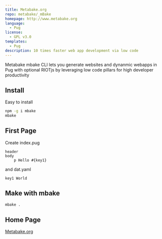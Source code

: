 ```yaml
---
title: Metabake.org
repo: metabake/_mBake
homepage: http://www.metabake.org
language:
  - Pug
license:
  - GPL v3.0
templates:
  - Pug
description: 10 times faster web app development via low code
---
```


Metabake mbake CLI lets you generate websites and dynanmic webapps in Pug with optional RIOTjs by leveraging low code pillars for high developer productivity

## Install

Easy to install

```sh
npm -g i mbake
mbake
```

## First Page

Create index.pug
```
header
body
    p Hello #{key1}
```
and dat.yaml
```
key1 World
```

## Make with mbake

```sh
mbake .
```

## Home Page

[Metabake.org](http://www.metabake.org)
